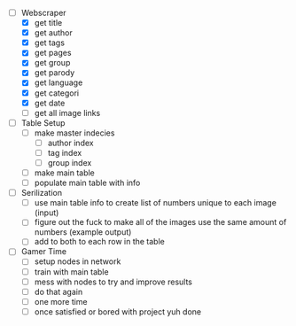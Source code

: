 - [ ] Webscraper
	- [x] get title
	- [x] get author
	- [x] get tags
	- [x] get pages
	- [x] get group
	- [x] get parody
	- [x] get language
	- [x] get categori
	- [x] get date
	- [ ] get all image links
- [ ] Table Setup
	- [ ] make master indecies
		- [ ] author index
		- [ ] tag index
		- [ ] group index
	- [ ] make main table
	- [ ] populate main table with info
- [ ] Serilization
	- [ ] use main table info to create list of numbers unique to each image (input)
	- [ ] figure out the fuck to make all of the images use the same amount of numbers (example output)
	- [ ] add to both to each row in the table
- [ ] Gamer Time
	- [ ] setup nodes in network
	- [ ] train with main table
	- [ ] mess with nodes to try and improve results
	- [ ] do that again
	- [ ] one more time
	- [ ] once satisfied or bored with project yuh done